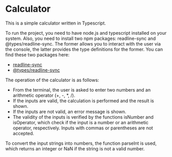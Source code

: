 # Calculator

This is a simple calculator written in Typescript.

To run the project, you need to have node.js and typescript installed on your system. Also, you need to install two npm packages: readline-sync and @types/readline-sync. The former allows you to interact with the user via the console, the latter provides the type definitions for the former. You can find these two packages here:

- [readline-sync](https://www.npmjs.com/package/readline-sync)
- [@types/readline-sync](https://www.npmjs.com/package/@types/readline-sync)

The operation of the calculator is as follows:

- From the terminal, the user is asked to enter two numbers and an arithmetic operator (+, -, *, /).
- If the inputs are valid, the calculation is performed and the result is shown.
- If the inputs are not valid, an error message is shown.
- The validity of the inputs is verified by the functions isNumber and isOperator, which check if the input is a number or an arithmetic operator, respectively. Inputs with commas or parentheses are not accepted.

To convert the input strings into numbers, the function parseInt is used, which returns an integer or NaN if the string is not a valid number.
